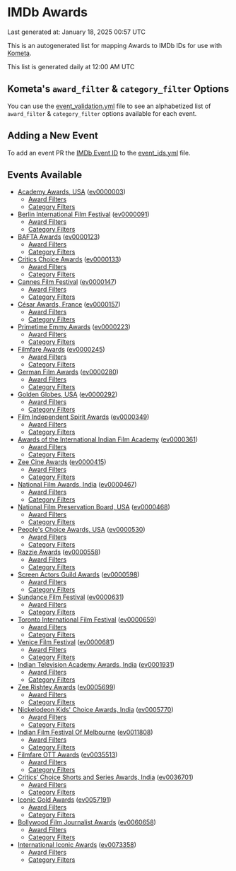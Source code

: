 # IMDb Awards

Last generated at: January 18, 2025 00:57 UTC

This is an autogenerated list for mapping Awards to IMDb IDs for use with [Kometa](https://github.com/Kometa-Team/Kometa).

This list is generated daily at 12:00 AM UTC 

## Kometa's `award_filter` & `category_filter` Options

You can use the [event_validation.yml](https://github.com/Kometa-Team/IMDb-Awards/blob/master/event_validation.yml) file to see an alphabetized list of `award_filter` & `category_filter` options available for each event.

## Adding a New Event

To add an event PR the [IMDb Event ID](https://www.imdb.com/event/all/) to the [event_ids.yml](https://github.com/Kometa-Team/IMDb-Awards/blob/master/event_ids.yml) file.

## Events Available

* [Academy Awards, USA](https://www.imdb.com/event/ev0000003) ([ev0000003](https://github.com/Kometa-Team/IMDb-Awards/blob/master/event_validation.yml#L1))
  * [Award Filters](https://github.com/Kometa-Team/IMDb-Awards/blob/master/event_validation.yml#L6)
  * [Category Filters](https://github.com/Kometa-Team/IMDb-Awards/blob/master/event_validation.yml#L14)
* [Berlin International Film Festival](https://www.imdb.com/event/ev0000091) ([ev0000091](https://github.com/Kometa-Team/IMDb-Awards/blob/master/event_validation.yml#L148))
  * [Award Filters](https://github.com/Kometa-Team/IMDb-Awards/blob/master/event_validation.yml#L152)
  * [Category Filters](https://github.com/Kometa-Team/IMDb-Awards/blob/master/event_validation.yml#L347)
* [BAFTA Awards](https://www.imdb.com/event/ev0000123) ([ev0000123](https://github.com/Kometa-Team/IMDb-Awards/blob/master/event_validation.yml#L624))
  * [Award Filters](https://github.com/Kometa-Team/IMDb-Awards/blob/master/event_validation.yml#L629)
  * [Category Filters](https://github.com/Kometa-Team/IMDb-Awards/blob/master/event_validation.yml#L662)
* [Critics Choice Awards](https://www.imdb.com/event/ev0000133) ([ev0000133](https://github.com/Kometa-Team/IMDb-Awards/blob/master/event_validation.yml#L1153))
  * [Award Filters](https://github.com/Kometa-Team/IMDb-Awards/blob/master/event_validation.yml#L1156)
  * [Category Filters](https://github.com/Kometa-Team/IMDb-Awards/blob/master/event_validation.yml#L1161)
* [Cannes Film Festival](https://www.imdb.com/event/ev0000147) ([ev0000147](https://github.com/Kometa-Team/IMDb-Awards/blob/master/event_validation.yml#L1262))
  * [Award Filters](https://github.com/Kometa-Team/IMDb-Awards/blob/master/event_validation.yml#L1267)
  * [Category Filters](https://github.com/Kometa-Team/IMDb-Awards/blob/master/event_validation.yml#L1434)
* [César Awards, France](https://www.imdb.com/event/ev0000157) ([ev0000157](https://github.com/Kometa-Team/IMDb-Awards/blob/master/event_validation.yml#L1664))
  * [Award Filters](https://github.com/Kometa-Team/IMDb-Awards/blob/master/event_validation.yml#L1667)
  * [Category Filters](https://github.com/Kometa-Team/IMDb-Awards/blob/master/event_validation.yml#L1672)
* [Primetime Emmy Awards](https://www.imdb.com/event/ev0000223) ([ev0000223](https://github.com/Kometa-Team/IMDb-Awards/blob/master/event_validation.yml#L1729))
  * [Award Filters](https://github.com/Kometa-Team/IMDb-Awards/blob/master/event_validation.yml#L1734)
  * [Category Filters](https://github.com/Kometa-Team/IMDb-Awards/blob/master/event_validation.yml#L1741)
* [Filmfare Awards](https://www.imdb.com/event/ev0000245) ([ev0000245](https://github.com/Kometa-Team/IMDb-Awards/blob/master/event_validation.yml#L2953))
  * [Award Filters](https://github.com/Kometa-Team/IMDb-Awards/blob/master/event_validation.yml#L2957)
  * [Category Filters](https://github.com/Kometa-Team/IMDb-Awards/blob/master/event_validation.yml#L2966)
* [German Film Awards](https://www.imdb.com/event/ev0000280) ([ev0000280](https://github.com/Kometa-Team/IMDb-Awards/blob/master/event_validation.yml#L3068))
  * [Award Filters](https://github.com/Kometa-Team/IMDb-Awards/blob/master/event_validation.yml#L3072)
  * [Category Filters](https://github.com/Kometa-Team/IMDb-Awards/blob/master/event_validation.yml#L3095)
* [Golden Globes, USA](https://www.imdb.com/event/ev0000292) ([ev0000292](https://github.com/Kometa-Team/IMDb-Awards/blob/master/event_validation.yml#L3168))
  * [Award Filters](https://github.com/Kometa-Team/IMDb-Awards/blob/master/event_validation.yml#L3173)
  * [Category Filters](https://github.com/Kometa-Team/IMDb-Awards/blob/master/event_validation.yml#L3181)
* [Film Independent Spirit Awards](https://www.imdb.com/event/ev0000349) ([ev0000349](https://github.com/Kometa-Team/IMDb-Awards/blob/master/event_validation.yml#L3347))
  * [Award Filters](https://github.com/Kometa-Team/IMDb-Awards/blob/master/event_validation.yml#L3350)
  * [Category Filters](https://github.com/Kometa-Team/IMDb-Awards/blob/master/event_validation.yml#L3359)
* [Awards of the International Indian Film Academy](https://www.imdb.com/event/ev0000361) ([ev0000361](https://github.com/Kometa-Team/IMDb-Awards/blob/master/event_validation.yml#L3399))
  * [Award Filters](https://github.com/Kometa-Team/IMDb-Awards/blob/master/event_validation.yml#L3401)
  * [Category Filters](https://github.com/Kometa-Team/IMDb-Awards/blob/master/event_validation.yml#L3410)
* [Zee Cine Awards](https://www.imdb.com/event/ev0000415) ([ev0000415](https://github.com/Kometa-Team/IMDb-Awards/blob/master/event_validation.yml#L3491))
  * [Award Filters](https://github.com/Kometa-Team/IMDb-Awards/blob/master/event_validation.yml#L3493)
  * [Category Filters](https://github.com/Kometa-Team/IMDb-Awards/blob/master/event_validation.yml#L3503)
* [National Film Awards, India](https://www.imdb.com/event/ev0000467) ([ev0000467](https://github.com/Kometa-Team/IMDb-Awards/blob/master/event_validation.yml#L3608))
  * [Award Filters](https://github.com/Kometa-Team/IMDb-Awards/blob/master/event_validation.yml#L3612)
  * [Category Filters](https://github.com/Kometa-Team/IMDb-Awards/blob/master/event_validation.yml#L3626)
* [National Film Preservation Board, USA](https://www.imdb.com/event/ev0000468) ([ev0000468](https://github.com/Kometa-Team/IMDb-Awards/blob/master/event_validation.yml#L3829))
  * [Award Filters](https://github.com/Kometa-Team/IMDb-Awards/blob/master/event_validation.yml#L3832)
  * [Category Filters](https://github.com/Kometa-Team/IMDb-Awards/blob/master/event_validation.yml#L3834)
* [People's Choice Awards, USA](https://www.imdb.com/event/ev0000530) ([ev0000530](https://github.com/Kometa-Team/IMDb-Awards/blob/master/event_validation.yml#L3837))
  * [Award Filters](https://github.com/Kometa-Team/IMDb-Awards/blob/master/event_validation.yml#L3840)
  * [Category Filters](https://github.com/Kometa-Team/IMDb-Awards/blob/master/event_validation.yml#L3843)
* [Razzie Awards](https://www.imdb.com/event/ev0000558) ([ev0000558](https://github.com/Kometa-Team/IMDb-Awards/blob/master/event_validation.yml#L4086))
  * [Award Filters](https://github.com/Kometa-Team/IMDb-Awards/blob/master/event_validation.yml#L4089)
  * [Category Filters](https://github.com/Kometa-Team/IMDb-Awards/blob/master/event_validation.yml#L4094)
* [Screen Actors Guild Awards](https://www.imdb.com/event/ev0000598) ([ev0000598](https://github.com/Kometa-Team/IMDb-Awards/blob/master/event_validation.yml#L4134))
  * [Award Filters](https://github.com/Kometa-Team/IMDb-Awards/blob/master/event_validation.yml#L4137)
  * [Category Filters](https://github.com/Kometa-Team/IMDb-Awards/blob/master/event_validation.yml#L4139)
* [Sundance Film Festival](https://www.imdb.com/event/ev0000631) ([ev0000631](https://github.com/Kometa-Team/IMDb-Awards/blob/master/event_validation.yml#L4165))
  * [Award Filters](https://github.com/Kometa-Team/IMDb-Awards/blob/master/event_validation.yml#L4168)
  * [Category Filters](https://github.com/Kometa-Team/IMDb-Awards/blob/master/event_validation.yml#L4218)
* [Toronto International Film Festival](https://www.imdb.com/event/ev0000659) ([ev0000659](https://github.com/Kometa-Team/IMDb-Awards/blob/master/event_validation.yml#L4330))
  * [Award Filters](https://github.com/Kometa-Team/IMDb-Awards/blob/master/event_validation.yml#L4333)
  * [Category Filters](https://github.com/Kometa-Team/IMDb-Awards/blob/master/event_validation.yml#L4389)
* [Venice Film Festival](https://www.imdb.com/event/ev0000681) ([ev0000681](https://github.com/Kometa-Team/IMDb-Awards/blob/master/event_validation.yml#L4466))
  * [Award Filters](https://github.com/Kometa-Team/IMDb-Awards/blob/master/event_validation.yml#L4471)
  * [Category Filters](https://github.com/Kometa-Team/IMDb-Awards/blob/master/event_validation.yml#L4813)
* [Indian Television Academy Awards, India](https://www.imdb.com/event/ev0001931) ([ev0001931](https://github.com/Kometa-Team/IMDb-Awards/blob/master/event_validation.yml#L5265))
  * [Award Filters](https://github.com/Kometa-Team/IMDb-Awards/blob/master/event_validation.yml#L5268)
  * [Category Filters](https://github.com/Kometa-Team/IMDb-Awards/blob/master/event_validation.yml#L5277)
* [Zee Rishtey Awards](https://www.imdb.com/event/ev0005699) ([ev0005699](https://github.com/Kometa-Team/IMDb-Awards/blob/master/event_validation.yml#L5469))
  * [Award Filters](https://github.com/Kometa-Team/IMDb-Awards/blob/master/event_validation.yml#L5471)
  * [Category Filters](https://github.com/Kometa-Team/IMDb-Awards/blob/master/event_validation.yml#L5473)
* [Nickelodeon Kids' Choice Awards, India](https://www.imdb.com/event/ev0005770) ([ev0005770](https://github.com/Kometa-Team/IMDb-Awards/blob/master/event_validation.yml#L5552))
  * [Award Filters](https://github.com/Kometa-Team/IMDb-Awards/blob/master/event_validation.yml#L5554)
  * [Category Filters](https://github.com/Kometa-Team/IMDb-Awards/blob/master/event_validation.yml#L5557)
* [Indian Film Festival Of Melbourne](https://www.imdb.com/event/ev0011808) ([ev0011808](https://github.com/Kometa-Team/IMDb-Awards/blob/master/event_validation.yml#L5592))
  * [Award Filters](https://github.com/Kometa-Team/IMDb-Awards/blob/master/event_validation.yml#L5594)
  * [Category Filters](https://github.com/Kometa-Team/IMDb-Awards/blob/master/event_validation.yml#L5606)
* [Filmfare OTT Awards](https://www.imdb.com/event/ev0035513) ([ev0035513](https://github.com/Kometa-Team/IMDb-Awards/blob/master/event_validation.yml#L5628))
  * [Award Filters](https://github.com/Kometa-Team/IMDb-Awards/blob/master/event_validation.yml#L5630)
  * [Category Filters](https://github.com/Kometa-Team/IMDb-Awards/blob/master/event_validation.yml#L5636)
* [Critics’ Choice Shorts and Series Awards, India](https://www.imdb.com/event/ev0036701) ([ev0036701](https://github.com/Kometa-Team/IMDb-Awards/blob/master/event_validation.yml#L5717))
  * [Award Filters](https://github.com/Kometa-Team/IMDb-Awards/blob/master/event_validation.yml#L5719)
  * [Category Filters](https://github.com/Kometa-Team/IMDb-Awards/blob/master/event_validation.yml#L5722)
* [Iconic Gold Awards](https://www.imdb.com/event/ev0057191) ([ev0057191](https://github.com/Kometa-Team/IMDb-Awards/blob/master/event_validation.yml#L5740))
  * [Award Filters](https://github.com/Kometa-Team/IMDb-Awards/blob/master/event_validation.yml#L5742)
  * [Category Filters](https://github.com/Kometa-Team/IMDb-Awards/blob/master/event_validation.yml#L5744)
* [Bollywood Film Journalist Awards](https://www.imdb.com/event/ev0060658) ([ev0060658](https://github.com/Kometa-Team/IMDb-Awards/blob/master/event_validation.yml#L5803))
  * [Award Filters](https://github.com/Kometa-Team/IMDb-Awards/blob/master/event_validation.yml#L5805)
  * [Category Filters](https://github.com/Kometa-Team/IMDb-Awards/blob/master/event_validation.yml#L5810)
* [International Iconic Awards](https://www.imdb.com/event/ev0073358) ([ev0073358](https://github.com/Kometa-Team/IMDb-Awards/blob/master/event_validation.yml#L5822))
  * [Award Filters](https://github.com/Kometa-Team/IMDb-Awards/blob/master/event_validation.yml#L5824)
  * [Category Filters](https://github.com/Kometa-Team/IMDb-Awards/blob/master/event_validation.yml#L5827)
